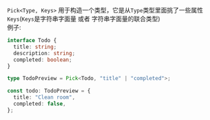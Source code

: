 `Pick<Type, Keys>` 用于构造一个类型，它是从`Type`类型里面挑了一些属性`Keys`(`Keys`是字符串字面量 或者 字符串字面量的联合类型)<br>
例子:

```ts
interface Todo {
  title: string;
  description: string;
  completed: boolean;
}

type TodoPreview = Pick<Todo, "title" | "completed">;

const todo: TodoPreview = {
  title: "Clean room",
  completed: false,
};
```
